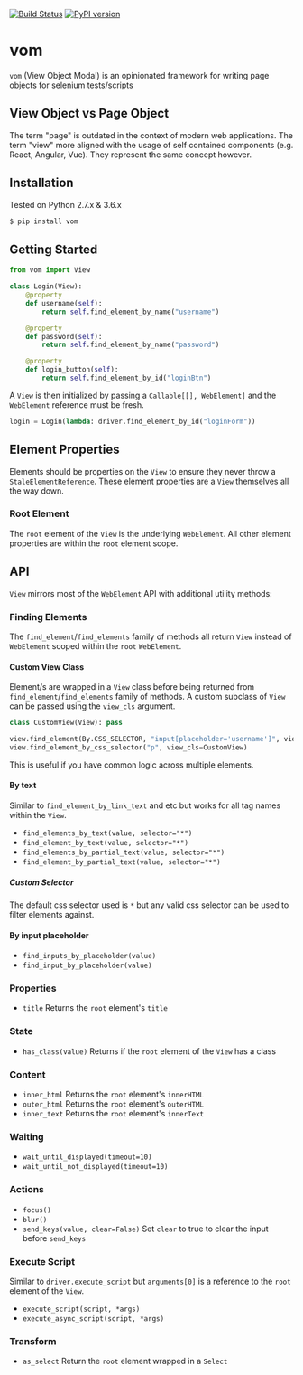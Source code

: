 [![Build Status](https://travis-ci.org/testingrequired/vom.svg?branch=master)](https://travis-ci.org/testingrequired/vom)
[![PyPI version](https://badge.fury.io/py/vom.svg)](https://badge.fury.io/py/vom)

# vom

`vom` (View Object Modal) is an opinionated framework for writing page objects for selenium tests/scripts

## View Object vs Page Object

The term "page" is outdated in the context of modern web applications. The term "view" more aligned with the usage of self contained components (e.g. React, Angular, Vue). They represent the same concept however.

## Installation

Tested on Python 2.7.x & 3.6.x

```bash
$ pip install vom
```

## Getting Started

```python
from vom import View

class Login(View):
    @property
    def username(self):
        return self.find_element_by_name("username")

    @property
    def password(self):
        return self.find_element_by_name("password")

    @property
    def login_button(self):
        return self.find_element_by_id("loginBtn")
```

A `View` is then initialized by passing a `Callable[[], WebElement]` and the `WebElement` reference must be fresh.

```python
login = Login(lambda: driver.find_element_by_id("loginForm"))
```

## Element Properties

Elements should be properties on the `View` to ensure they never throw a `StaleElementReference`. These element properties are a `View` themselves all the way down.

### Root Element

The `root` element of the `View` is the underlying `WebElement`. All other element properties are within the `root` element scope.

## API

`View` mirrors most of the `WebElement` API with additional utility methods:

### Finding Elements

The `find_element`/`find_elements` family of methods all return `View` instead of `WebElement` scoped within the `root` `WebElement`.

#### Custom View Class

Element/s are wrapped in a `View` class before being returned from `find_element`/`find_elements` family of methods. A custom subclass of `View` can be passed using the `view_cls` argument.

```python
class CustomView(View): pass

view.find_element(By.CSS_SELECTOR, "input[placeholder='username']", view_cls=CustomView)
view.find_element_by_css_selector("p", view_cls=CustomView)
```

This is useful if you have common logic across multiple elements.

#### By text

Similar to `find_element_by_link_text` and etc but works for all tag names within the `View`.

* `find_elements_by_text(value, selector="*")`
* `find_element_by_text(value, selector="*")`
* `find_elements_by_partial_text(value, selector="*")`
* `find_element_by_partial_text(value, selector="*")`

##### Custom Selector

The default css selector used is `*` but any valid css selector can be used to filter elements against.

#### By input placeholder

* `find_inputs_by_placeholder(value)`
* `find_input_by_placeholder(value)`

### Properties

* `title` Returns the `root` element's `title`

### State

* `has_class(value)` Returns if the `root` element of the `View` has a class

### Content

* `inner_html` Returns the `root` element's `innerHTML`
* `outer_html` Returns the `root` element's `outerHTML`
* `inner_text` Returns the `root` element's `innerText`

### Waiting

* `wait_until_displayed(timeout=10)`
* `wait_until_not_displayed(timeout=10)`

### Actions

* `focus()`
* `blur()`
* `send_keys(value, clear=False)` Set `clear` to true to clear the input before `send_keys`

### Execute Script

Similar to `driver.execute_script` but `arguments[0]` is a reference to the `root` element of the `View`.

* `execute_script(script, *args)`
* `execute_async_script(script, *args)`

### Transform

* `as_select` Return the `root` element wrapped in a `Select`
